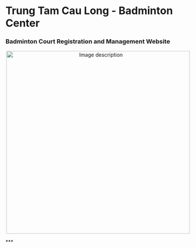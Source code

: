 # Trung Tam Cau Long - Badminton Center
### Badminton Court Registration and Management Website
<p align="center">
  <img src="https://blog.playo.co/wp-content/uploads/2019/02/shutterstock_794204539.jpg" alt="Image description" width="500">
</p>
***
